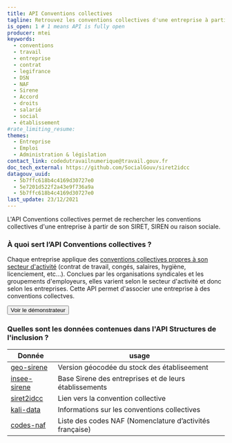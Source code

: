 ```yaml
---
title: API Conventions collectives
tagline: Retrouvez les conventions collectives d'une entreprise à partir de son numéro SIRET
is_open: 1 # 1 means API is fully open
producer: mtei
keywords:
  - conventions
  - travail
  - entreprise
  - contrat
  - legifrance
  - DSN
  - NAF
  - Sirene
  - Accord
  - droits
  - salarié
  - social
  - établissement
#rate_limiting_resume: 
themes:
  - Entreprise
  - Emploi
  - Administration & législation
contact_link: codedutravailnumerique@travail.gouv.fr
doc_tech_external: https://github.com/SocialGouv/siret2idcc
datagouv_uuid:
  - 5b7ffc618b4c4169d30727e0
  - 5e7201d522f2a43e9f736a9a
  - 5b7ffc618b4c4169d30727e0
last_update: 23/12/2021
---
```


L'API Conventions collectives permet de rechercher les conventions collectives d'une entreprise à partir de son SIRET, SIREN ou raison sociale.

### À quoi sert l’API Conventions collectives ?

Chaque entreprise applique des [conventions collectives propres à son secteur d'activité](https://www.service-public.fr/particuliers/vosdroits/F78) (contrat de travail, congés, salaires, hygiène, licenciement, etc...).
Conclues par les organisations syndicales et les groupements d'employeurs, elles varient selon le secteur d'activité et donc selon les entreprises. Cette API permet d'associer une entreprise à des conventions collectves.

<Button href="https://recherche-entreprises.fabrique.social.gouv.fr/">Voir le démonstrateur</Button>

### Quelles sont les données contenues dans l'API Structures de l'inclusion ?

| Donnée                                                                                                                                                                        | usage                                                    |
| ------------------------------------------------------------------------------------------------------------------------------------------------------------------------------ | -------------------------------------------------------- |
| [geo-sirene](https://www.data.gouv.fr/fr/datasets/base-sirene-des-entreprises-et-de-leurs-etablissements-siren-siret/#resource-community-c6006b4d-0b4b-4504-a762-1efe69c7ed18) | Version géocodée du stock des établiseement              |
| [insee-sirene](https://www.data.gouv.fr/fr/datasets/base-sirene-des-entreprises-et-de-leurs-etablissements-siren-siret/)                                                       | Base Sirene des entreprises et de leurs établissements   |
| [siret2idcc](https://www.data.gouv.fr/fr/datasets/liste-des-conventions-collectives-par-entreprise-siret/#_)                                                                   | Lien vers la convention collective                       |
| [kali-data](https://github.com/SocialGouv/kali-data)                                                                                                                           | Informations sur les conventions collectives             |
| [codes-naf](https://github.com/SocialGouv/codes-naf)                                                                                                                           | Liste des codes NAF (Nomenclature d’activités française) |
